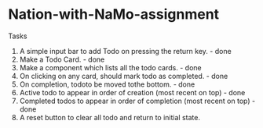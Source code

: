 # Nation-with-NaMo-assignment

Tasks

1. A simple input bar to add Todo on pressing the return key. - done
2. Make a Todo Card. - done
3. Make a component which lists all the todo cards. - done
4. On clicking on any card, should mark todo as completed. - done
5. On completion, todoto be moved tothe bottom. - done
6. Active todo to appear in order of creation (most recent on top) - done
7. Completed todos to appear in order of completion (most recent on top) - done
8. A reset  button to clear all todo and return to initial state.




 
